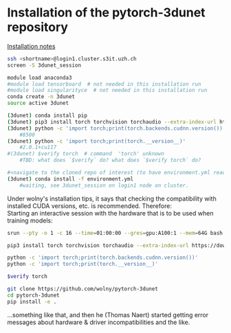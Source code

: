 # Installation of the pytorch-3dunet repository

[Installation notes](https://github.com/wolny/pytorch-3dunet)

```bash
ssh <shortname>@login1.cluster.s3it.uzh.ch
screen -S 3dunet_session

module load anaconda3
#module load tensorboard  # not needed in this installation run
#module load singularityce  # not needed in this installation run
conda create -n 3dunet
source active 3dunet

(3dunet) conda install pip
(3dunet) pip3 install torch torchvision torchaudio --extra-index-url https://download.pytorch.org/whl/cu116python
(3dunet) python -c 'import torch;print(torch.backends.cudnn.version())'
    #8500
(3dunet) python -c 'import torch;print(torch.__version__)'
    #2.0.1+cu117
#(3dunet) $verify torch  # command  'torch' unknown
    #TBD: what does `$verify` do? what does `$verify torch` do?

#<navigate to the cloned repo of interest (to have environment.yml ready, etc.)>
(3dunet) conda install -f environment.yml
    #waiting, see 3dunet_session on login1 node on cluster.
```

Under wolny's installation tips, it says that checking the compatibility with installed CUDA versions, etc. is recommended. Therefore:  
Starting an interactive session with the hardware that is to be used when training models:  
```bash
srun --pty -n 1 -c 16 --time=01:00:00 --gres=gpu:A100:1 --mem=64G bash -l
```

```bash
pip3 install torch torchvision torchaudio --extra-index-url https://download.pytorch.org/whl/cu116python

python -c 'import torch;print(torch.backends.cudnn.version())'
python -c 'import torch;print(torch.__version__)'

$verify torch

git clone https://github.com/wolny/pytorch-3dunet
cd pytorch-3dunet
pip install -e .
```

...something like that, and then he (Thomas Naert) started getting error messages about hardware & driver incompatibilities and the like.
